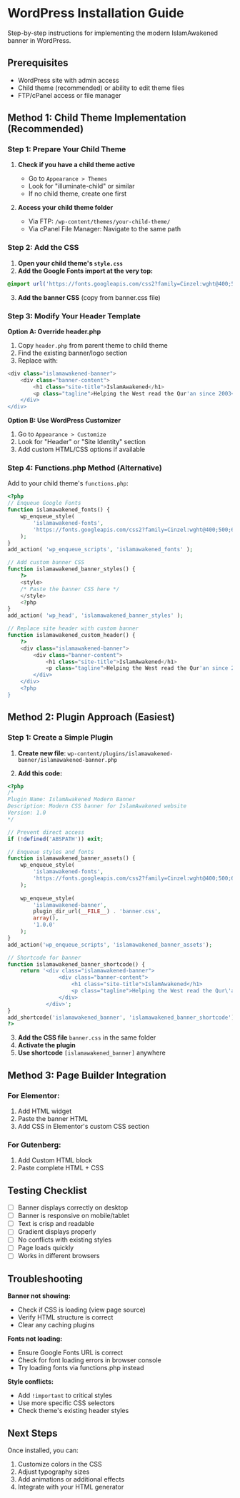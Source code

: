 # WordPress Installation Guide

Step-by-step instructions for implementing the modern IslamAwakened banner in WordPress.

## Prerequisites

- WordPress site with admin access
- Child theme (recommended) or ability to edit theme files
- FTP/cPanel access or file manager

## Method 1: Child Theme Implementation (Recommended)

### Step 1: Prepare Your Child Theme

1. **Check if you have a child theme active**
   - Go to `Appearance > Themes`
   - Look for "illuminate-child" or similar
   - If no child theme, create one first

2. **Access your child theme folder**
   - Via FTP: `/wp-content/themes/your-child-theme/`
   - Via cPanel File Manager: Navigate to the same path

### Step 2: Add the CSS

1. **Open your child theme's `style.css`**
2. **Add the Google Fonts import at the very top:**
```css
@import url('https://fonts.googleapis.com/css2?family=Cinzel:wght@400;500;600&family=Source+Sans+Pro:wght@300;400&display=swap');
```

3. **Add the banner CSS** (copy from banner.css file)

### Step 3: Modify Your Header Template

**Option A: Override header.php**
1. Copy `header.php` from parent theme to child theme
2. Find the existing banner/logo section
3. Replace with:
```php
<div class="islamawakened-banner">
    <div class="banner-content">
        <h1 class="site-title">IslamAwakened</h1>
        <p class="tagline">Helping the West read the Qur'an since 2003</p>
    </div>
</div>
```

**Option B: Use WordPress Customizer**
1. Go to `Appearance > Customize`
2. Look for "Header" or "Site Identity" section
3. Add custom HTML/CSS options if available

### Step 4: Functions.php Method (Alternative)

Add to your child theme's `functions.php`:

```php
<?php
// Enqueue Google Fonts
function islamawakened_fonts() {
    wp_enqueue_style( 
        'islamawakened-fonts', 
        'https://fonts.googleapis.com/css2?family=Cinzel:wght@400;500;600&family=Source+Sans+Pro:wght@300;400&display=swap'
    );
}
add_action( 'wp_enqueue_scripts', 'islamawakened_fonts' );

// Add custom banner CSS
function islamawakened_banner_styles() {
    ?>
    <style>
    /* Paste the banner CSS here */
    </style>
    <?php
}
add_action( 'wp_head', 'islamawakened_banner_styles' );

// Replace site header with custom banner
function islamawakened_custom_header() {
    ?>
    <div class="islamawakened-banner">
        <div class="banner-content">
            <h1 class="site-title">IslamAwakened</h1>
            <p class="tagline">Helping the West read the Qur'an since 2003</p>
        </div>
    </div>
    <?php
}
```

## Method 2: Plugin Approach (Easiest)

### Step 1: Create a Simple Plugin

1. **Create new file**: `wp-content/plugins/islamawakened-banner/islamawakened-banner.php`

2. **Add this code:**
```php
<?php
/*
Plugin Name: IslamAwakened Modern Banner
Description: Modern CSS banner for IslamAwakened website
Version: 1.0
*/

// Prevent direct access
if (!defined('ABSPATH')) exit;

// Enqueue styles and fonts
function islamawakened_banner_assets() {
    wp_enqueue_style(
        'islamawakened-fonts',
        'https://fonts.googleapis.com/css2?family=Cinzel:wght@400;500;600&family=Source+Sans+Pro:wght@300;400&display=swap'
    );
    
    wp_enqueue_style(
        'islamawakened-banner',
        plugin_dir_url(__FILE__) . 'banner.css',
        array(),
        '1.0.0'
    );
}
add_action('wp_enqueue_scripts', 'islamawakened_banner_assets');

// Shortcode for banner
function islamawakened_banner_shortcode() {
    return '<div class="islamawakened-banner">
                <div class="banner-content">
                    <h1 class="site-title">IslamAwakened</h1>
                    <p class="tagline">Helping the West read the Qur\'an since 2003</p>
                </div>
            </div>';
}
add_shortcode('islamawakened_banner', 'islamawakened_banner_shortcode');
?>
```

3. **Add the CSS file** `banner.css` in the same folder
4. **Activate the plugin**
5. **Use shortcode** `[islamawakened_banner]` anywhere

## Method 3: Page Builder Integration

### For Elementor:
1. Add HTML widget
2. Paste the banner HTML
3. Add CSS in Elementor's custom CSS section

### For Gutenberg:
1. Add Custom HTML block
2. Paste complete HTML + CSS

## Testing Checklist

- [ ] Banner displays correctly on desktop
- [ ] Banner is responsive on mobile/tablet  
- [ ] Text is crisp and readable
- [ ] Gradient displays properly
- [ ] No conflicts with existing styles
- [ ] Page loads quickly
- [ ] Works in different browsers

## Troubleshooting

**Banner not showing:**
- Check if CSS is loading (view page source)
- Verify HTML structure is correct
- Clear any caching plugins

**Fonts not loading:**
- Ensure Google Fonts URL is correct
- Check for font loading errors in browser console
- Try loading fonts via functions.php instead

**Style conflicts:**
- Add `!important` to critical styles
- Use more specific CSS selectors
- Check theme's existing header styles

## Next Steps

Once installed, you can:
1. Customize colors in the CSS
2. Adjust typography sizes
3. Add animations or additional effects
4. Integrate with your HTML generator
